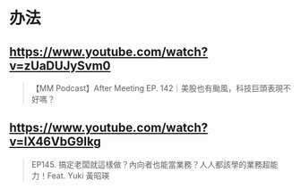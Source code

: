 # 办法

## https://www.youtube.com/watch?v=zUaDUJySvm0

> 【MM Podcast】After Meeting EP. 142｜美股也有颱風，科技巨頭表現不好嗎？

## https://www.youtube.com/watch?v=lX46VbG9Ikg

> EP145. 搞定老闆就這樣做？內向者也能當業務？人人都該學的業務超能力！Feat. Yuki 黃昭瑛 
